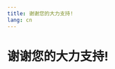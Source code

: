 ```yaml
---
title: 谢谢您的大力支持!
lang: cn
---
```

<div class="text-xs-center">
	<h1 class="display-3">谢谢您的大力支持!</h1>
</div>
